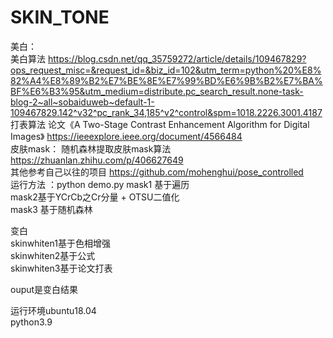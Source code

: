 # SKIN_TONE
美白：  
美白算法   https://blog.csdn.net/qq_35759272/article/details/109467829?ops_request_misc=&request_id=&biz_id=102&utm_term=python%20%E8%82%A4%E8%89%B2%E7%BE%8E%E7%99%BD%E6%9B%B2%E7%BA%BF%E6%B3%95&utm_medium=distribute.pc_search_result.none-task-blog-2~all~sobaiduweb~default-1-109467829.142^v32^pc_rank_34,185^v2^control&spm=1018.2226.3001.4187
打表算法   论文《A Two-Stage Contrast Enhancement Algorithm for Digital Images》 https://ieeexplore.ieee.org/document/4566484   
皮肤mask：
随机森林提取皮肤mask算法   https://zhuanlan.zhihu.com/p/406627649   
其他参考自己以往的项目 https://github.com/mohenghui/pose_controlled   
运行方法 ：python demo.py mask1 基于遍历    
mask2基于YCrCb之Cr分量 + OTSU二值化  
mask3 基于随机森林

变白   
skinwhiten1基于色相增强   
skinwhiten2基于公式   
skinwhiten3基于论文打表

ouput是变白结果

运行环境ubuntu18.04   
python3.9
